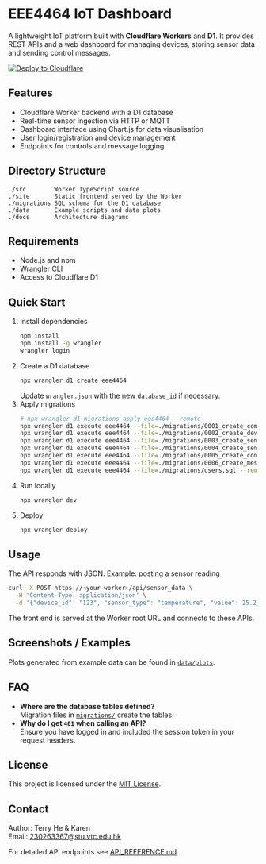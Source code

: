 # EEE4464 IoT Dashboard

A lightweight IoT platform built with **Cloudflare Workers** and **D1**. It provides REST APIs and a web dashboard for managing devices, storing sensor data and sending control messages.

[![Deploy to Cloudflare](https://deploy.workers.cloudflare.com/button)](https://deploy.workers.cloudflare.com/?url=https://github.com/cloudflare/templates/tree/main/d1-template)

## Features
- Cloudflare Worker backend with a D1 database
- Real-time sensor ingestion via HTTP or MQTT
- Dashboard interface using Chart.js for data visualisation
- User login/registration and device management
- Endpoints for controls and message logging

## Directory Structure
```
./src        Worker TypeScript source
./site       Static frontend served by the Worker
./migrations SQL schema for the D1 database
./data       Example scripts and data plots
./docs       Architecture diagrams
```

## Requirements
- Node.js and npm
- [Wrangler](https://developers.cloudflare.com/workers/wrangler/) CLI
- Access to Cloudflare D1

## Quick Start
1. Install dependencies
   ```bash
   npm install
   npm install -g wrangler
   wrangler login
   ```
2. Create a D1 database
   ```bash
   npx wrangler d1 create eee4464
   ```
   Update `wrangler.json` with the new `database_id` if necessary.
3. Apply migrations
   ```bash
   # npx wrangler d1 migrations apply eee4464 --remote
   npx wrangler d1 execute eee4464 --file=./migrations/0001_create_comments_table.sql --remote
   npx wrangler d1 execute eee4464 --file=./migrations/0002_create_device_table.sql --remote
   npx wrangler d1 execute eee4464 --file=./migrations/0003_create_sensors_table.sql --remote
   npx wrangler d1 execute eee4464 --file=./migrations/0004_create_sensor_data_table.sql --remote
   npx wrangler d1 execute eee4464 --file=./migrations/0005_create_controls_table.sql --remote
   npx wrangler d1 execute eee4464 --file=./migrations/0006_create_message_table.sql --remote
   npx wrangler d1 execute eee4464 --file=./migrations/users.sql --remote
   ```
4. Run locally
   ```bash
   npx wrangler dev
   ```
5. Deploy
   ```bash
   npx wrangler deploy
   ```

## Usage
The API responds with JSON. Example: posting a sensor reading
```bash
curl -X POST https://<your-worker>/api/sensor_data \
  -H 'Content-Type: application/json' \
  -d '{"device_id": "123", "sensor_type": "temperature", "value": 25.2}'
```
The front end is served at the Worker root URL and connects to these APIs.

## Screenshots / Examples
Plots generated from example data can be found in [`data/plots`](data/plots).

## FAQ
- **Where are the database tables defined?**  
  Migration files in [`migrations/`](migrations/) create the tables.
- **Why do I get `401` when calling an API?**  
  Ensure you have logged in and included the session token in your request headers.

## License
This project is licensed under the [MIT License](LICENSE).

## Contact
Author: Terry He & Karen  
Email: <230263367@stu.vtc.edu.hk>

For detailed API endpoints see [API_REFERENCE.md](API_REFERENCE.md).
